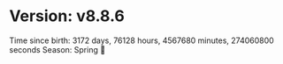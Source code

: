 # Version: v8.8.6
Time since birth: 3172 days, 76128 hours, 4567680 minutes, 274060800 seconds
Season: Spring 🌸
